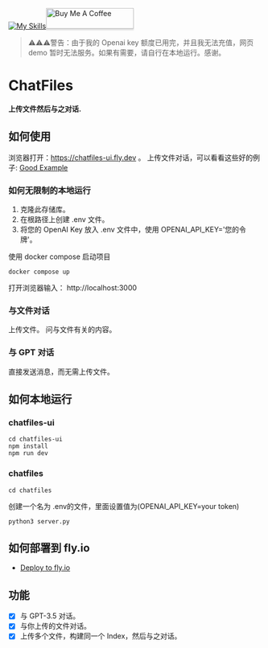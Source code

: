 [![My Skills](https://skillicons.dev/icons?i=nextjs,tailwind,react,python,flask)](https://skillicons.dev)<a href="https://www.buymeacoffee.com/iguangzhengli" target="_blank"><img src="https://www.buymeacoffee.com/assets/img/custom_images/orange_img.png" alt="Buy Me A Coffee" style="height: 41px !important;width: 174px !important;box-shadow: 0px 3px 2px 0px rgba(190, 190, 190, 0.5) !important;-webkit-box-shadow: 0px 3px 2px 0px rgba(190, 190, 190, 0.5) !important;" ></a>

> ⚠️⚠️⚠️警告：由于我的 Openai key 额度已用完，并且我无法充值，网页 demo 暂时无法服务。如果有需要，请自行在本地运行。感谢。

# ChatFiles
**上传文件然后与之对话.**

## 如何使用

浏览器打开：https://chatfiles-ui.fly.dev 。
上传文件对话，可以看看这些好的例子: [Good Example](./doc/Example.md)

### 如何无限制的本地运行
1. 克隆此存储库。
2. 在根路径上创建 .env 文件。
3. 将您的 OpenAI Key 放入 .env 文件中，使用 OPENAI_API_KEY='您的令牌'。

使用 docker compose 启动项目
```shell
docker compose up
```

打开浏览器输入： http://localhost:3000

### 与文件对话
上传文件。
问与文件有关的内容。

### 与 GPT 对话
直接发送消息，而无需上传文件。

## 如何本地运行
### chatfiles-ui

```shell
cd chatfiles-ui
npm install
npm run dev
```

### chatfiles
```shell
cd chatfiles
```

创建一个名为 .env的文件，里面设置值为(OPENAI_API_KEY=your token)

```shell
python3 server.py
```

## 如何部署到 fly.io
- [Deploy to fly.io](./doc/deploy-flyio.md)

## 功能

- [x] 与 GPT-3.5 对话。
- [x] 与你上传的文件对话。
- [x] 上传多个文件，构建同一个 Index，然后与之对话。
